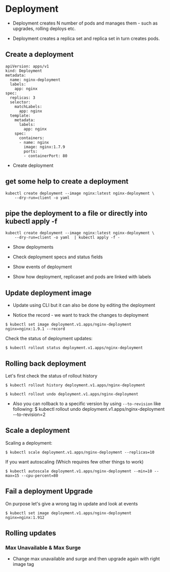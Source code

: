 # Deployment

- Deployment creates N number of pods and manages them - such as upgrades, rolling deploys etc.

- Deployment creates a replica set and replica set in turn creates pods.

## Create a deployment

```
apiVersion: apps/v1
kind: Deployment
metadata:
  name: nginx-deployment
  labels:
    app: nginx
spec:
  replicas: 3
  selector:
    matchLabels:
      app: nginx
  template:
    metadata:
      labels:
        app: nginx
    spec:
      containers:
      - name: nginx
        image: nginx:1.7.9
        ports:
        - containerPort: 80
```

- Create deployment
## get some help to create a deployment
```
kubectl create deployment --image nginx:latest nginx-deployment \
    --dry-run=client -o yaml  
```
## pipe the deployment to a file or directly into kubectl apply -f
```
kubectl create deployment --image nginx:latest nginx-deployment \
    --dry-run=client -o yaml  | kubectl apply -f -

```

- Show deployments

- Check deployment specs and status fields

- Show events of deployment

- Show how deployment, replicaset and pods are linked with labels


## Update deployment image

- Update using CLI but it can also be done by editing the deployment

- Notice the record - we want to track the changes to deployment

```
$ kubectl set image deployment.v1.apps/nginx-deployment nginx=nginx:1.9.1 --record

```

Check the status of deployment updates:

```
$ kubectl rollout status deployment.v1.apps/nginx-deployment
```

## Rolling back deployment

Let's first check the status of rollout history

```
$ kubectl rollout history deployment.v1.apps/nginx-deployment
```

```
$ kubectl rollout undo deployment.v1.apps/nginx-deployment

```

- Also you can rollback to a specific version by using `--to-revision` like following:
$ kubectl rollout undo deployment.v1.apps/nginx-deployment --to-revision=2

## Scale a deployment

Scaling a deployment:

```
$ kubectl scale deployment.v1.apps/nginx-deployment --replicas=10

```

If you want autoscaling (Which requires few other things to work)

```
$ kubectl autoscale deployment.v1.apps/nginx-deployment --min=10 --max=15 --cpu-percent=80

```

## Fail a deployment Upgrade

On purpose let's give a wrong tag in update and look at events

```
$ kubectl set image deployment.v1.apps/nginx-deployment nginx=nginx:1.912

```

## Rolling updates

### Max Unavailable & Max Surge 

- Change max unavailable and surge and then upgrade again with right image tag
